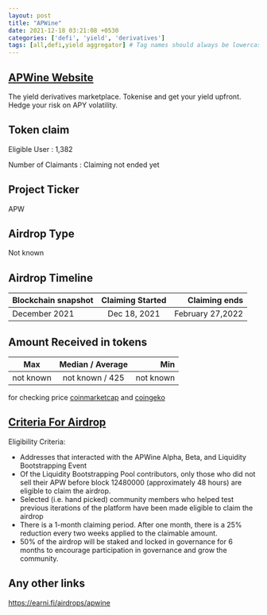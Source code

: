 ```yaml
---
layout: post
title: "APWine"
date: 2021-12-18 03:21:08 +0530
categories: ['defi', 'yield', 'derivatives']
tags: [all,defi,yield aggregator] # Tag names should always be lowercase
---
```





## [APWine Website](https://apwine.fi/)

The yield derivatives marketplace. Tokenise and get your yield upfront. Hedge your risk on APY volatility.

## Token claim

Eligible User : 1,382

Number of Claimants : Claiming not ended yet

## Project Ticker

APW

## Airdrop Type

Not known

## Airdrop Timeline

| Blockchain snapshot     | Claiming Started           | Claiming ends  |
| ----------------------- |:--------------------------:| -------------: |
|  December 2021          |       Dec 18, 2021         |February 27,2022|

## Amount Received in tokens  

| Max        |    Median / Average  |       Min    |
| ---------- |:--------------------:| ------------:|
| not known  |     not known / 425  |  not known   |

for checking price [coinmarketcap](https://coinmarketcap.com/currencies/arbitrum/) and [coingeko](https://www.coingecko.com/en/coins/arbitrum)

## [Criteria For Airdrop](https://medium.com/apwine/apwine-genesis-airdrop-and-apw-locking-749447817687)

Eligibility Criteria:

* Addresses that interacted with the APWine Alpha, Beta, and Liquidity Bootstrapping Event
* Of the Liquidity Bootstrapping Pool contributors, only those who did not sell their APW before block 12480000 (approximately 48 hours) are eligible to claim the airdrop.
* Selected (i.e. hand picked) community members who helped test previous iterations of the platform have been made eligible to claim the airdrop
* There is a 1-month claiming period. After one month, there is a 25% reduction every two weeks applied to the claimable amount.
* 50% of the airdrop will be staked and locked in governance for 6 months to encourage participation in governance and grow the community.

## Any other links

<https://earni.fi/airdrops/apwine>
